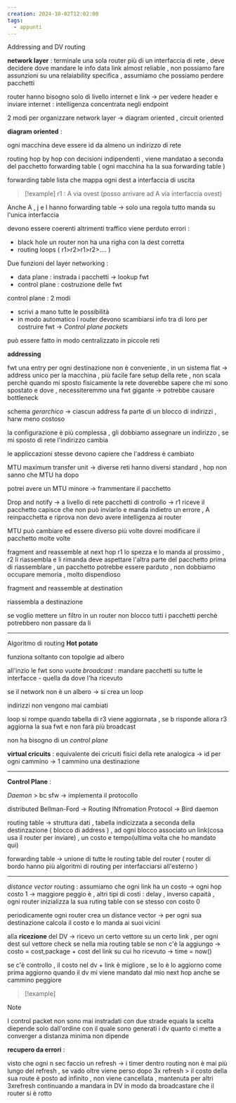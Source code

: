 ```yaml
---
creation: 2024-10-02T12:02:00
tags:
  - appunti
---
```

Addressing and DV routing

**network layer** :
terminale una sola
router più di un interfaccia di rete , deve decidere dove mandare le info 
data link almost reliable , 
non possiamo fare assunzioni su una relaiability specifica , assumiamo che possiamo perdere pacchetti 

router hanno bisogno solo di livello internet e link -> per vedere header e inviare
internet : intelligenza concentrata negli endpoint

2 modi per organizzare network layer -> diagram oriented , circuit oriented

**diagram oriented** :

 ogni macchina deve essere id da almeno un indirizzo di rete 

routing hop by hop con decisioni indipendenti , viene mandatao a seconda del pacchetto forwarding table ( ogni macchina ha la sua forwarding table )

 forwarding table lista che mappa ogni dest a interfaccia di uscita

>[!example] 
>r1 : A via ovest (posso arrivare ad A via interfaccia ovest)

Anche A , j e I hanno forwarding table -> solo una regola tutto manda su l'unica interfaccia

devono essere coerenti altrimenti traffico viene perduto errori :
+ black hole un router non ha una righa con la dest corretta
+ routing loops ( r1>r2>r1>r2>.... ) 

Due funzioni del layer networking : 
+ data plane : instrada i pacchetti -> lookup fwt
+ control plane : costruzione delle fwt

control plane : 2 modi 
+ scrivi a mano tutte le possibilità 
+ in modo automatico 
I router devono scambiarsi info tra di loro per costruire fwt -> *Control plane packets* 

può essere fatto in modo centralizzato in piccole reti

**addressing**

fwt una entry per ogni destinazione non è conveniente , in un sistema flat -> address unico per la macchina , più facile fare setup della rete , non scala perchè quando mi sposto fisicamente la rete doverebbe sapere che mi sono spostato e dove , necessiteremmo una fwt gigante -> potrebbe causare bottleneck 

schema *gerarchico* -> ciascun address fa parte di un blocco di indirizzi , harw meno costoso 

la configurazione è più complessa , gli dobbiamo assegnare un indirizzo , se mi sposto di rete l'indirizzo cambia

le appliccazioni stesse devono capiere che l'address è cambiato

MTU maximum transfer unit -> diverse reti hanno diversi standard , hop non sanno che MTU ha dopo

potrei avere un MTU minore -> frammentare il pacchetto 

Drop and notify -> a livello di rete pacchetti di controllo -> r1 riceve il pacchetto capisce che non può inviarlo e manda indietro un errore , A reinpacchetta e riprova
non devo avere intelligenza ai router

MTU può cambiare ed essere diverso più volte dovrei modificare il pacchetto molte volte

fragment and reassemble at next hop
r1 lo spezza e lo manda al prossimo , r2 li riassembla e li rimanda 
deve aspettare l'altra parte del pacchetto prima di riassemblare , un pacchetto potrebbe essere parduto , non dobbiamo occupare memoria , molto dispendioso

fragment and reassemble at destination 

riassembla a destinazione 

se voglio mettere un filtro in un router non blocco tutti i pacchetti perchè potrebbero non passare da li 

---
Algoritmo di routing
**Hot potato**

funziona soltanto con topolgie ad albero

all'inzio le fwt sono vuote 
*broadcast* : mandare pacchetti su tutte le interfacce - quella da dove l'ha ricevuto

se il network non è un albero -> si crea un loop

indirizzi non vengono mai cambiati

loop si rompe quando tabella di r3 viene aggiornata , se b risponde allora r3 aggiorna la sua fwt e non farà più broadcast 

non ha bisogno di un *control plane*  

**virtual cricuits** : equivalente dei cricuiti fisici della rete analogica -> id per ogni cammino -> 1 cammino una destinazione

----
**Control Plane** : 

*Daemon* > bc sfw -> implementa il protocollo

distributed Bellman-Ford -> Routing INfromation Protocol -> Bird daemon

routing table -> struttura dati , tabella indicizzata a seconda della destinzazione ( blocco di address ) , ad ogni blocco associato un link(cosa usa il router per inviare) , un costo e tempo(ultima volta che ho mandato qui)

forwarding table -> unione di tutte le routing table del router ( router di bordo hanno più algoritmi di routing per interfacciarsi all'esterno )

---

*distance vector* routing : assumiamo che ogni link ha un costo -> ogni hop costo 1 -> maggiore peggio è , altri tipi di costi : delay  , inverso capaità , ogni router inizializza la sua ruting table con se stesso con costo 0 

periodicamente ogni router crea un distance vector -> per ogni sua destinazione calcola il costo e lo manda ai suoi vicini

alla **ricezione** del DV -> ricevo un certo vettore su un certo link , per ogni dest sul vettore check se nella mia routing table se non c'è la aggiungo -> costo = cost,package + cost del link su cui ho ricevuto -> time = now()

se c'è controllo , il costo nel dv + link è migliore , se lo è lo aggiorno come prima 
aggiorno quando il dv mi viene mandato dal mio next hop anche se cammino peggiore 

>[!example] 

>[!note] 
>I control packet non sono mai instradati
>con due strade equals la scelta diepende solo dall'ordine con il quale sono generati i dv
>quanto ci mette a converger a distanza minima non dipende 

**recupero da errori** : 

visto che ogni n sec faccio un refresh -> i timer dentro routing non è mai più lungo del refresh , se vado oltre viene perso dopo 3x refresh > il costo della sua route è posto ad infinito , non viene cancellata , mantenuta per altri 3xrefresh continuando a mandara in DV in modo da broadcastare che il router si è rotto  